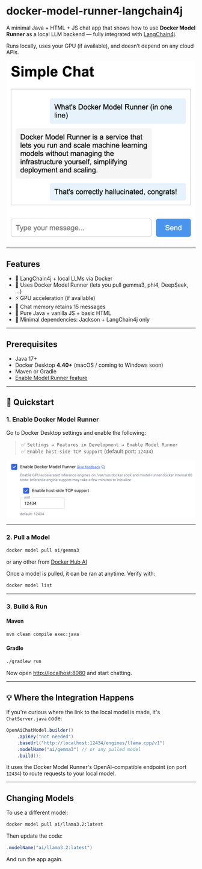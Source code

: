 # docker-model-runner-langchain4j

A minimal Java + HTML + JS chat app that shows how to use **Docker Model Runner** as a local LLM backend — fully integrated with [LangChain4j](https://github.com/langchain4j/langchain4j).

Runs locally, uses your GPU (if available), and doesn’t depend on any cloud APIs.

![Chat App Screenshot](screenshot-app.png)

---

## Features

- 🧠 LangChain4j + local LLMs via Docker
- 🐳 Uses Docker Model Runner (lets you pull gemma3, phi4, DeepSeek, ...)
- ⚡ GPU acceleration (if available)
- 🔂 Chat memory retains 15 messages
- 🍃 Pure Java + vanilla JS + basic HTML
- 🧰 Minimal dependencies: Jackson + LangChain4j only

---

## Prerequisites

- Java 17+
- Docker Desktop **4.40+** (macOS / coming to Windows soon)
- Maven or Gradle
- [Enable Model Runner feature](#enable-docker-model-runner)

---

## 🚀 Quickstart

### 1. Enable Docker Model Runner

Go to Docker Desktop settings and enable the following:

> ✅ `Settings → Features in Development → Enable Model Runner`  
> ✅ `Enable host-side TCP support` (default port: `12434`)

![Model Runner Settings](model-runner-settings.png)

---

### 2. Pull a Model

```bash
docker model pull ai/gemma3
```
or any other from [Docker Hub AI](https://hub.docker.com/r/ai/)

Once a model is pulled, it can be ran at anytime. Verify with:

```bash
docker model list
```

---

### 3. Build & Run

#### Maven

```bash
mvn clean compile exec:java
```

#### Gradle

```bash
./gradlew run
```

Now open [http://localhost:8080](http://localhost:8080) and start chatting.

---

## 💡 Where the Integration Happens

If you're curious where the link to the local model is made, it's `ChatServer.java` code:

```java
OpenAiChatModel.builder()
    .apiKey("not needed")
    .baseUrl("http://localhost:12434/engines/llama.cpp/v1")
    .modelName("ai/gemma3") // or any pulled model
    .build();
```

It uses the Docker Model Runner's OpenAI-compatible endpoint (on port `12434`) to route requests to your local model.

---

## Changing Models

To use a different model:

```bash
docker model pull ai/llama3.2:latest
```

Then update the code:

```java
.modelName("ai/llama3.2:latest")
```

And run the app again.

